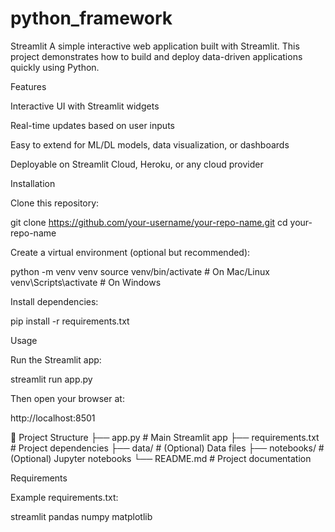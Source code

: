 # python_framework

Streamlit
A simple interactive web application built with Streamlit.
This project demonstrates how to build and deploy data-driven applications quickly using Python.

Features

Interactive UI with Streamlit widgets

Real-time updates based on user inputs

Easy to extend for ML/DL models, data visualization, or dashboards

Deployable on Streamlit Cloud, Heroku, or any cloud provider

Installation

Clone this repository:

git clone https://github.com/your-username/your-repo-name.git
cd your-repo-name


Create a virtual environment (optional but recommended):

python -m venv venv
source venv/bin/activate   # On Mac/Linux
venv\Scripts\activate      # On Windows


Install dependencies:

pip install -r requirements.txt

Usage

Run the Streamlit app:

streamlit run app.py


Then open your browser at:

http://localhost:8501

📂 Project Structure
├── app.py              # Main Streamlit app
├── requirements.txt    # Project dependencies
├── data/               # (Optional) Data files
├── notebooks/          # (Optional) Jupyter notebooks
└── README.md           # Project documentation

Requirements

Example requirements.txt:

streamlit
pandas
numpy
matplotlib

